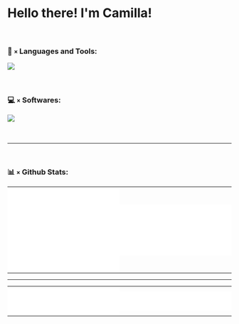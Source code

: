 <h1 align="left">Hello there! I'm Camilla!</h1>

<br>

### 🔗 `×` Languages and Tools:

  <p align="left">
    <a href="https://skillicons.dev"">
      <img src='https://skillicons.dev/icons?i=react,c,cs,html,css,js,ts,nodejs,py,mongodb,mysql,java,flutter' style="height: 40px;">
    </a>
  </p>
  <br>

### 💻 `×` Softwares:

  <p align="left">
    <a href="https://skillicons.dev">
      <img src='https://skillicons.dev/icons?i=visualstudio,vscode,unreal,figma' style="height: 40px;"/>
    </a>
  </p>
  <br>
  <hr/>
  <br>
  
### 📊 `×` Github Stats:

<table>
  <tr>
      <td style="padding: 0; width=50%">
        <img align="center" src="/github-metrics.svg" alt="Metrics" width=100%>
    </td>
    <td style="padding: 0; width=50%">
        <img align="center" src="/metrics.plugin.isocalendar.fullyear.svg" alt="Metrics" style="padding: 0; width=100%">
    </td>
  </tr>
</table>
<hr/>
<table>
  <tr>
    <td style="padding: 0; width=50%">
        <img align="center" src="/metrics.plugin.languages.mostused.details.svg" alt="Metrics">
    </td>
    <td style="padding: 0; width=50%">
        <img align="center" src="/metrics.plugin.languages.recent.svg" alt="Metrics">
    </td>
   </tr>
</table>
